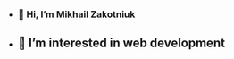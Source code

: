 
- ### 👋 Hi, I’m Mikhail Zakotniuk
- ## 👀 I’m interested in web development
<!---
zakotniuk/zakotniuk is a ✨ special ✨ repository because its `README.md` (this file) appears on your GitHub profile.
You can click the Preview link to take a look at your changes.
--->

